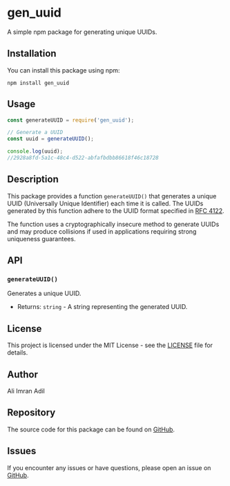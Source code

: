 # gen_uuid

A simple npm package for generating unique UUIDs.

## Installation

You can install this package using npm:

```
npm install gen_uuid
```

## Usage

```javascript
const generateUUID = require('gen_uuid');

// Generate a UUID
const uuid = generateUUID();

console.log(uuid);
//2928a8fd-5a1c-48c4-d522-abfafbdbb86618f46c18728
```

## Description

This package provides a function `generateUUID()` that generates a unique UUID (Universally Unique Identifier) each time it is called. The UUIDs generated by this function adhere to the UUID format specified in [RFC 4122](https://www.ietf.org/rfc/rfc4122.txt).

The function uses a cryptographically insecure method to generate UUIDs and may produce collisions if used in applications requiring strong uniqueness guarantees.

## API

### `generateUUID()`

Generates a unique UUID.

- Returns: `string` - A string representing the generated UUID.

## License

This project is licensed under the MIT License - see the [LICENSE](LICENSE) file for details.

## Author

Ali Imran Adil

## Repository

The source code for this package can be found on [GitHub](https://github.com/IMRANDIL/gen_UUIDs).

## Issues

If you encounter any issues or have questions, please open an issue on [GitHub](https://github.com/IMRANDIL/gen_UUIDs/issues).